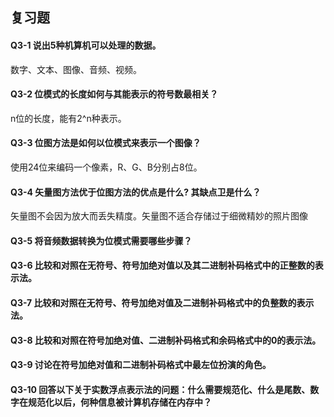 ## 复习题
#### Q3-1 说出5种机算机可以处理的数据。
数字、文本、图像、音频、视频。

#### Q3-2 位模式的长度如何与其能表示的符号数最相关？
n位的长度，能有2^n种表示。

#### Q3-3 位图方法是如何以位模式来表示一个图像？
使用24位来编码一个像素，R、G、B分别占8位。

#### Q3-4 矢量图方法优于位图方法的优点是什么? 其缺点卫是什么？
矢量图不会因为放大而丢失精度。矢量图不适合存储过于细微精妙的照片图像

#### Q3-5 将音频数据转换为位模式需要哪些步骤？


#### Q3-6 比较和对照在无符号、符号加绝对值以及其二进制补码格式中的正整数的表示法。


#### Q3-7 比较和对照在无符号、符号加绝对值及二进制补码格式中的负整数的表示法。


#### Q3-8 比较和对照在符号加绝对值、二进制补码格式和余码格式中的0的表示法。


#### Q3-9 讨论在符号加绝对值和二进制补码格式中最左位扮演的角色。


#### Q3-10 回答以下关于实数浮点表示法的问题：什么需要规范化、什么是尾数、数字在规范化以后，何种信息被计算机存储在内存中？
